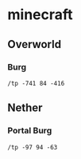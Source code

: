 # minecraft
## Overworld
### Burg
```
/tp -741 84 -416
```

## Nether
### Portal Burg
```
/tp -97 94 -63
```
